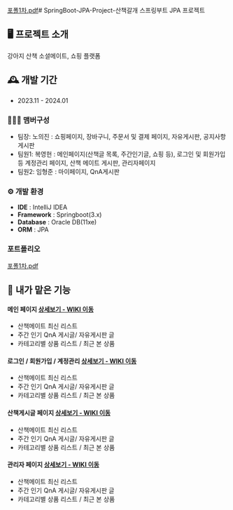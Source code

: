 [포폴1차.pdf](https://github.com/bokkaa/JPA-DW/files/14395774/1.pdf)# SpringBoot-JPA-Project-산책갈개
스프링부트 JPA 프로젝트
<br>


## 🖥️ 프로젝트 소개
강아지 산책 소셜메이트, 쇼핑 플랫폼
<br>


## 🕰️ 개발 기간
* 2023.11 - 2024.01

### 🧑‍🤝‍🧑 맴버구성
 - 팀장: 노의진 : 쇼핑페이지, 장바구니, 주문서 및 결제 페이지, 자유게시판, 공지사항 게시판
 - 팀원1: 복영헌 : 메인페이지(산책글 목록, 주간인기글, 쇼핑 등), 로그인 및 회원가입 등 계정관리 페이지, 산책 메이트 게시판, 관리자페이지
 - 팀원2: 임형준 : 마이페이지, QnA게시판


### ⚙️ 개발 환경
- **IDE** : IntelliJ IDEA
- **Framework** : Springboot(3.x)
- **Database** : Oracle DB(11xe)
- **ORM** : JPA

### 포트폴리오 

[포폴1차.pdf](https://github.com/bokkaa/JPA-DW/files/14395778/1.pdf)

## 📌 내가 맡은 기능
#### 메인 페이지 <a href="https://github.com/dafssdf/Spring_Portfoilo/wiki/%EB%A7%88%EC%9D%B4-%ED%8E%98%EC%9D%B4%EC%A7%80" >상세보기 - WIKI 이동</a>
- 산책메이트 최신 리스트
- 주간 인기 QnA 게시글/ 자유게시판 글
- 카테고리별 상품 리스트 / 최근 본 상품

#### 로그인 / 회원가입 / 계정관리 <a href="https://github.com/dafssdf/Spring_Portfoilo/wiki/%EB%A7%88%EC%9D%B4-%ED%8E%98%EC%9D%B4%EC%A7%80" >상세보기 - WIKI 이동</a>
- 산책메이트 최신 리스트
- 주간 인기 QnA 게시글/ 자유게시판 글
- 카테고리별 상품 리스트 / 최근 본 상품

#### 산책게시글 페이지 <a href="https://github.com/dafssdf/Spring_Portfoilo/wiki/%EB%A7%88%EC%9D%B4-%ED%8E%98%EC%9D%B4%EC%A7%80" >상세보기 - WIKI 이동</a>
- 산책메이트 최신 리스트
- 주간 인기 QnA 게시글/ 자유게시판 글
- 카테고리별 상품 리스트 / 최근 본 상품

#### 관리자 페이지 <a href="https://github.com/dafssdf/Spring_Portfoilo/wiki/%EB%A7%88%EC%9D%B4-%ED%8E%98%EC%9D%B4%EC%A7%80" >상세보기 - WIKI 이동</a>
- 산책메이트 최신 리스트
- 주간 인기 QnA 게시글/ 자유게시판 글
- 카테고리별 상품 리스트 / 최근 본 상품
